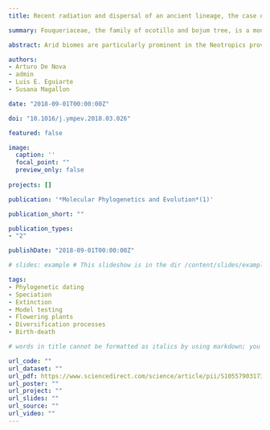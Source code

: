 ```yaml
---
title: Recent radiation and dispersal of an ancient lineage, the case of Fouquieria (Fouquiericeae, Ericales) in North American deserts

summary: Fouqueriaceae, the family of ocotillo and bojum tree, is a monogeneric clade with 11 species. Its siter group, the plox family, Polemoniaceae, has a diversity of 400 species. In this paper, we investigate the processes that have determined the species diversity of Fouquieriaceae.

abstract: Arid biomes are particularly prominent in the Neotropics providing some of its most emblematic landscapes and a substantial part of its species diversity. To understand some of the evolutionary processes underlying the speciation of lineages in the Mexican Deserts, the diversification of Fouquieria is investigated, which includes eleven species, all endemic to the warm deserts and dry subtropical regions of North America. Using a phylogeny from plastid DNA sequences with samples of individuals from populations of all the species recognized in Fouquieria, we estimate divergence times, test for temporal diversification heterogeneity, test for geographical structure, and conduct ancestral area reconstruction. Fouquieria is an ancient lineage that diverged from Polemoniaceae ca. 75.54 Ma. A Mio-Pliocene diversification of Fouquieria with vicariance, associated with Neogene orogenesis underlying the early development of regional deserts is strongly supported. Test for temporal diversification heterogeneity indicates that during its evolutionary history, Fouquieria had a drastic diversification rate shift at ca.12.72 Ma, agreeing with hypotheses that some of the lineages in North American deserts diversified as early as the late Miocene to Pliocene, and not during the Pleistocene. Long-term diversification dynamics analyses suggest that extinction also played a significant role in Fouquieria’s evolution, with a very high rate at the onset of the process. From the late Miocene onwards, Fouquieria underwent substantial diversification change, involving high speciation decreasing to the present and negligible extinction, which is congruent with its scant fossil record during this period. Geographic phylogenetic structure and the pattern of most sister species inhabiting different desert nucleus support that isolation by distance could be the main driver of speciation.

authors:
- Arturo De Nova
- admin
- Luis E. Eguiarte
- Susana Magallon

date: "2018-09-01T00:00:00Z"

doi: "10.1016/j.ympev.2018.03.026"

featured: false

image:
  caption: ''
  focal_point: ""
  preview_only: false
  
projects: []

publication: '*Molecular Phylogenetics and Evolution*(1)'

publication_short: ""

publication_types:
- "2"

publishDate: "2018-09-01T00:00:00Z"

# slides: example # This slideshow is in the dir /content/slides/example If you want another slide showm just change the name of the folder where the slideshow is in here!  

tags:
- Phylogenetic dating
- Speciation
- Extinction
- Model testing
- Flowering plants
- Diversification processes
- Birth-death

# words in title cannot be formatted as italics by using markdown; you can do it by changing some specs, see https://github.com/gcushen/hugo-academic/issues/280 for problems related to changing those specs.

url_code: ""
url_dataset: ""
url_pdf: https://www.sciencedirect.com/science/article/pii/S1055790317308175
url_poster: ""
url_project: ""
url_slides: ""
url_source: ""
url_video: ""
---
```


<!--{{% alert note %}}
Click the *Cite* button above to demo the feature to enable visitors to import publication metadata into their reference management software.
{{% /alert %}}

{{% alert note %}}
Click the *Slides* button above to demo Academic's Markdown slides feature.
{{% /alert %}}

Supplementary notes can be added here, including [code and math](https://sourcethemes.com/academic/docs/writing-markdown-latex/).
-->
